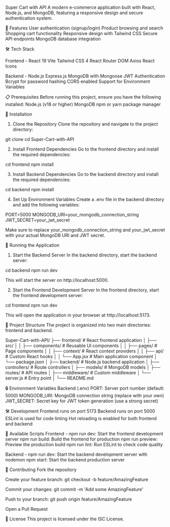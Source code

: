 Super Cart with API
A modern e-commerce application built with React, Node.js, and MongoDB, featuring a responsive design and secure authentication system.

🚀 Features
User authentication (signup/login)
Product browsing and search
Shopping cart functionality
Responsive design with Tailwind CSS
Secure API endpoints
MongoDB database integration


🛠️ Tech Stack

Frontend - 
React 19
Vite
Tailwind CSS 4
React Router DOM
Axios
React Icons

Backend - 
Node.js
Express.js
MongoDB with Mongoose
JWT Authentication
Bcrypt for password hashing
CORS enabled
Support for Environment Variables


📋 Prerequisites
Before running this project, ensure you have the following installed:
Node.js (v18 or higher)
MongoDB
npm or yarn package manager


🔧 Installation
1. Clone the Repository
Clone the repository and navigate to the project directory:

git clone <repository-url>
cd Super-Cart-with-API

2. Install Frontend Dependencies
Go to the frontend directory and install the required dependencies:

cd frontend
npm install

3. Install Backend Dependencies
Go to the backend directory and install the required dependencies:

cd backend
npm install

4. Set Up Environment Variables
Create a .env file in the backend directory and add the following variables:

PORT=5000
MONGODB_URI=your_mongodb_connection_string
JWT_SECRET=your_jwt_secret

Make sure to replace your_mongodb_connection_string and your_jwt_secret with your actual MongoDB URI and JWT secret.


🚀 Running the Application
1. Start the Backend Server
In the backend directory, start the backend server:

cd backend
npm run dev

This will start the server on http://localhost:5000.

2. Start the Frontend Development Server
In the frontend directory, start the frontend development server:

cd frontend
npm run dev

This will open the application in your browser at http://localhost:5173.


📁 Project Structure
The project is organized into two main directories: frontend and backend.

Super-Cart-with-API/
├── frontend/             # React frontend application
│   ├── src/
│   │   ├── components/   # Reusable UI components
│   │   ├── pages/        # Page components
│   │   ├── context/      # React context providers
│   │   ├── api/          # Custom React hooks
│   │   └── App.jsx       # Main application component
│   └── package.json
│
├── backend/             # Node.js backend application
│   ├── controllers/     # Route controllers
│   ├── models/          # MongoDB models
│   ├── routes/          # API routes
│   ├── middleware/      # Custom middleware
│   └── server.js        # Entry point
│
└── README.md


🔒 Environment Variables
Backend (.env)
PORT: Server port number (default: 5000)
MONGODB_URI: MongoDB connection string (replace with your own)
JWT_SECRET: Secret key for JWT token generation (use a strong secret)


🛠️ Development
Frontend runs on port 5173
Backend runs on port 5000
ESLint is used for code linting
Hot reloading is enabled for both frontend and backend


📝 Available Scripts
Frontend - 
npm run dev: Start the frontend development server
npm run build: Build the frontend for production
npm run preview: Preview the production build
npm run lint: Run ESLint to check code quality

Backend - 
npm run dev: Start the backend development server with nodemon
npm start: Start the backend production server


🤝 Contributing
Fork the repository


Create your feature branch: git checkout -b feature/AmazingFeature

Commit your changes: git commit -m 'Add some AmazingFeature'

Push to your branch: git push origin feature/AmazingFeature

Open a Pull Request

📄 License
This project is licensed under the ISC License.

